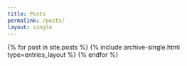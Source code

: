 ```yaml
---
title: Posts
permalink: /posts/
layout: single
---
```


<div class="entries-list">
  {% for post in site.posts %}
    {% include archive-single.html type=entries_layout %}
  {% endfor %}
</div>